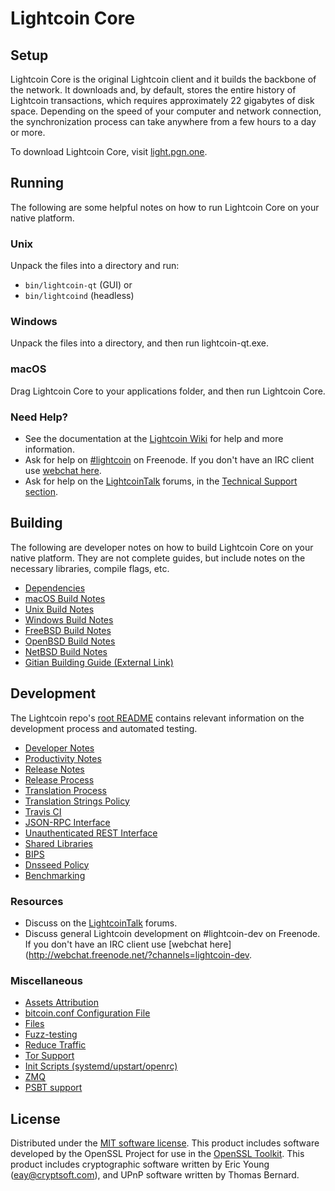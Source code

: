 Lightcoin Core
=============

Setup
---------------------
Lightcoin Core is the original Lightcoin client and it builds the backbone of the network. It downloads and, by default, stores the entire history of Lightcoin transactions, which requires approximately 22 gigabytes of disk space. Depending on the speed of your computer and network connection, the synchronization process can take anywhere from a few hours to a day or more.

To download Lightcoin Core, visit [light.pgn.one](https://light.pgn.one/).

Running
---------------------
The following are some helpful notes on how to run Lightcoin Core on your native platform.

### Unix

Unpack the files into a directory and run:

- `bin/lightcoin-qt` (GUI) or
- `bin/lightcoind` (headless)

### Windows

Unpack the files into a directory, and then run lightcoin-qt.exe.

### macOS

Drag Lightcoin Core to your applications folder, and then run Lightcoin Core.

### Need Help?

* See the documentation at the [Lightcoin Wiki](https://lightcoin.info/)
for help and more information.
* Ask for help on [#lightcoin](http://webchat.freenode.net?channels=lightcoin) on Freenode. If you don't have an IRC client use [webchat here](http://webchat.freenode.net?channels=lightcoin).
* Ask for help on the [LightcoinTalk](https://lightcointalk.io/) forums, in the [Technical Support section](https://lightcointalk.io/c/technical-support).

Building
---------------------
The following are developer notes on how to build Lightcoin Core on your native platform. They are not complete guides, but include notes on the necessary libraries, compile flags, etc.

- [Dependencies](dependencies.md)
- [macOS Build Notes](build-osx.md)
- [Unix Build Notes](build-unix.md)
- [Windows Build Notes](build-windows.md)
- [FreeBSD Build Notes](build-freebsd.md)
- [OpenBSD Build Notes](build-openbsd.md)
- [NetBSD Build Notes](build-netbsd.md)
- [Gitian Building Guide (External Link)](https://github.com/bitcoin-core/docs/blob/master/gitian-building.md)

Development
---------------------
The Lightcoin repo's [root README](/README.md) contains relevant information on the development process and automated testing.

- [Developer Notes](developer-notes.md)
- [Productivity Notes](productivity.md)
- [Release Notes](release-notes.md)
- [Release Process](release-process.md)
- [Translation Process](translation_process.md)
- [Translation Strings Policy](translation_strings_policy.md)
- [Travis CI](travis-ci.md)
- [JSON-RPC Interface](JSON-RPC-interface.md)
- [Unauthenticated REST Interface](REST-interface.md)
- [Shared Libraries](shared-libraries.md)
- [BIPS](bips.md)
- [Dnsseed Policy](dnsseed-policy.md)
- [Benchmarking](benchmarking.md)

### Resources
* Discuss on the [LightcoinTalk](https://lightcointalk.io/) forums.
* Discuss general Lightcoin development on #lightcoin-dev on Freenode. If you don't have an IRC client use [webchat here](http://webchat.freenode.net/?channels=lightcoin-dev.

### Miscellaneous
- [Assets Attribution](assets-attribution.md)
- [bitcoin.conf Configuration File](bitcoin-conf.md)
- [Files](files.md)
- [Fuzz-testing](fuzzing.md)
- [Reduce Traffic](reduce-traffic.md)
- [Tor Support](tor.md)
- [Init Scripts (systemd/upstart/openrc)](init.md)
- [ZMQ](zmq.md)
- [PSBT support](psbt.md)

License
---------------------
Distributed under the [MIT software license](/COPYING).
This product includes software developed by the OpenSSL Project for use in the [OpenSSL Toolkit](https://www.openssl.org/). This product includes
cryptographic software written by Eric Young ([eay@cryptsoft.com](mailto:eay@cryptsoft.com)), and UPnP software written by Thomas Bernard.

